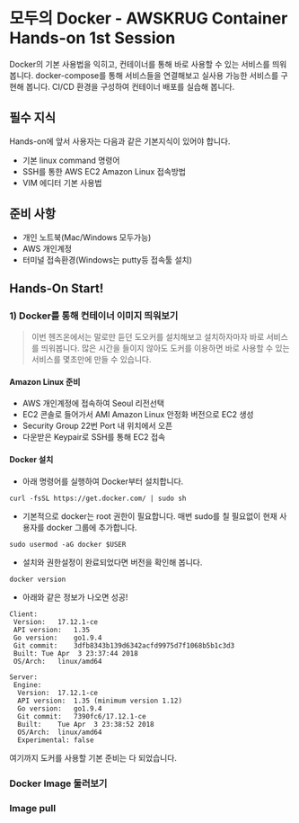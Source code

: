 # 모두의 Docker - AWSKRUG Container Hands-on 1st Session
Docker의 기본 사용법을 익히고, 컨테이너를 통해 바로 사용할 수 있는 서비스를 띄워봅니다.
docker-compose를 통해 서비스들을 연결해보고 실사용 가능한 서비스를 구현해 봅니다.
CI/CD 환경을 구성하여 컨테이너 배포를 실습해 봅니다.

## 필수 지식
Hands-on에 앞서 사용자는 다음과 같은 기본지식이 있어야 합니다.
 - 기본 linux command 명령어
 - SSH를 통한 AWS EC2 Amazon Linux 접속방법
 - VIM 에디터 기본 사용법

## 준비 사항
 - 개인 노트북(Mac/Windows 모두가능)
 - AWS 개인계정
 - 터미널 접속환경(Windows는 putty등 접속툴 설치)
 
## Hands-On Start!
### 1) Docker를 통해 컨테이너 이미지 띄워보기
>이번 헨즈온에서는 말로만 듣던 도오커를 설치해보고 설치하자마자 바로 서비스를 띄워봅니다. 많은 시간을 들이지 않아도 도커를 이용하면 바로 사용할 수 있는 서비스를 몇초만에 만들 수 있습니다.

#### Amazon Linux 준비
- AWS 개인계정에 접속하여 Seoul 리전선택
- EC2 콘솔로 들어가서 AMI Amazon Linux 안정화 버전으로 EC2 생성
- Security Group 22번 Port 내 위치에서 오픈
- 다운받은 Keypair로 SSH를 통해 EC2 접속

#### Docker 설치
- 아래 명령어를 실행하여 Docker부터 설치합니다.
```
curl -fsSL https://get.docker.com/ | sudo sh
```
- 기본적으로 docker는 root 권한이 필요합니다. 매번 sudo를 칠 필요없이 현재 사용자를 docker 그룹에 추가합니다.
```
sudo usermod -aG docker $USER
```
- 설치와 권한설정이 완료되었다면 버전을 확인해 봅니다.
```
docker version
```
- 아래와 같은 정보가 나오면 성공!
```
Client:
 Version:	17.12.1-ce
 API version:	1.35
 Go version:	go1.9.4
 Git commit:	3dfb8343b139d6342acfd9975d7f1068b5b1c3d3
 Built:	Tue Apr  3 23:37:44 2018
 OS/Arch:	linux/amd64

Server:
 Engine:
  Version:	17.12.1-ce
  API version:	1.35 (minimum version 1.12)
  Go version:	go1.9.4
  Git commit:	7390fc6/17.12.1-ce
  Built:	Tue Apr  3 23:38:52 2018
  OS/Arch:	linux/amd64
  Experimental:	false
```
여기까지 도커를 사용할 기본 준비는 다 되었습니다.

### Docker Image 둘러보기



### Image pull
